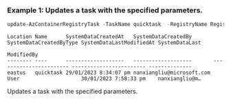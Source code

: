 ### Example 1: Updates a task with the specified parameters.
```powershell
update-AzContainerRegistryTask -TaskName quicktask  -RegistryName RegistryExample -ResourceGroupName MyResourceGroup -Status 'Enabled'
```

```output
Location Name      SystemDataCreatedAt   SystemDataCreatedBy       SystemDataCreatedByType SystemDataLastModifiedAt SystemDataLast
                                                                                                                    ModifiedBy
-------- ----      -------------------   -------------------       ----------------------- ------------------------ --------------
eastus   quicktask 29/01/2023 8:34:07 pm nanxiangliu@microsoft.com User                    30/01/2023 7:58:33 pm    nanxiangliu@m…
```

Updates a task with the specified parameters.
